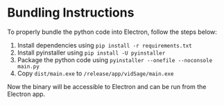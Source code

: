 # Bundling Instructions

To properly bundle the python code into Electron, follow the steps below:

1. Install dependencies using `pip install -r requirements.txt`
2. Install pyinstaller using `pip install -U pyinstaller`
3. Package the python code using `pyinstaller --onefile --noconsole main.py`
4. Copy `dist/main.exe` to `/release/app/vidSage/main.exe`

Now the binary will be accessible to Electron and can be run from the Electron app.
